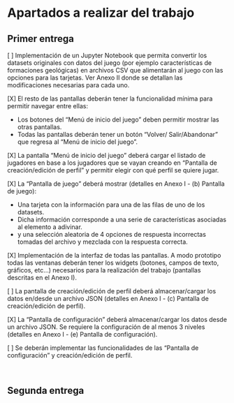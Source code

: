 # Apartados a realizar del trabajo


## Primer entrega

[ ] Implementación de un Jupyter Notebook que permita convertir los datasets originales con datos del juego (por ejemplo características de formaciones geológicas) en archivos CSV que alimentarán al juego con las opciones para las tarjetas. Ver Anexo II donde se detallan las modificaciones necesarias para cada uno.

[X] El resto de las pantallas deberán tener la funcionalidad mínima para permitir navegar entre ellas:

- Los botones del “Menú de inicio del juego” deben permitir mostrar las otras pantallas.
- Todas las pantallas deberán tener un botón “Volver/ Salir/Abandonar” que regresa al “Menú de inicio del juego”.

[X] La pantalla “Menú de inicio del juego” deberá cargar el listado de jugadores en base a los jugadores que se vayan creando en “Pantalla de creación/edición de perfil” y permitir elegir con qué perfil se quiere jugar.

[X] La “Pantalla de juego” deberá mostrar (detalles en Anexo I - (b) Pantalla de juego):

- Una tarjeta con la información para una de las filas de uno de los datasets.
- Dicha información corresponde a una serie de características asociadas al elemento a adivinar.
- y una selección aleatoria de 4 opciones de respuesta incorrectas tomadas del archivo y mezclada con la respuesta correcta.

[X] Implementación de la interfaz de todas las pantallas. A modo prototipo todas las ventanas deberán tener los widgets (botones, campos de texto, gráficos, etc…) necesarios para la realización del trabajo (pantallas descritas en el Anexo I).

[ ] La pantalla de creación/edición de perfil deberá almacenar/cargar los datos en/desde un archivo JSON (detalles en Anexo I - (c) Pantalla de creación/edición de perfil).
    
[X] La “Pantalla de configuración” deberá almacenar/cargar los datos desde un archivo JSON. Se requiere la configuración de al menos 3 niveles (detalles en Anexo I - (e) Pantalla de configuración).

[ ] Se deberán implementar las funcionalidades de las “Pantalla de configuración” y creación/edición de perfil.

<br>

## Segunda entrega